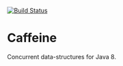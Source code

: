 [![Build Status](https://travis-ci.org/ben-manes/caffeine.svg)](https://travis-ci.org/ben-manes/caffeine)
# Caffeine

Concurrent data-structures for Java 8.
